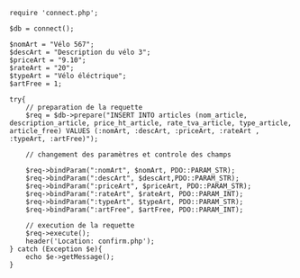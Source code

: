
	require 'connect.php';

	$db = connect();

	$nomArt = "Vélo 567";
	$descArt = "Description du vélo 3";
	$priceArt = "9.10";
	$rateArt = "20";
	$typeArt = "Vélo éléctrique";
	$artFree = 1;

	try{
		// preparation de la requette
		$req = $db->prepare("INSERT INTO articles (nom_article, description_article, price_ht_article, rate_tva_article, type_article, article_free) VALUES (:nomArt, :descArt, :priceArt, :rateArt , :typeArt, :artFree)");

		// changement des paramètres et controle des champs

		$req->bindParam(":nomArt", $nomArt, PDO::PARAM_STR);
		$req->bindParam(":descArt", $descArt,PDO::PARAM_STR);
		$req->bindParam(":priceArt", $priceArt, PDO::PARAM_STR);
		$req->bindParam(":rateArt", $rateArt, PDO::PARAM_INT);
		$req->bindParam(":typeArt", $typeArt, PDO::PARAM_STR);
		$req->bindParam(":artFree", $artFree, PDO::PARAM_INT);

		// execution de la requette
		$req->execute();
		header('Location: confirm.php');
	} catch (Exception $e){
		echo $e->getMessage();
	}

